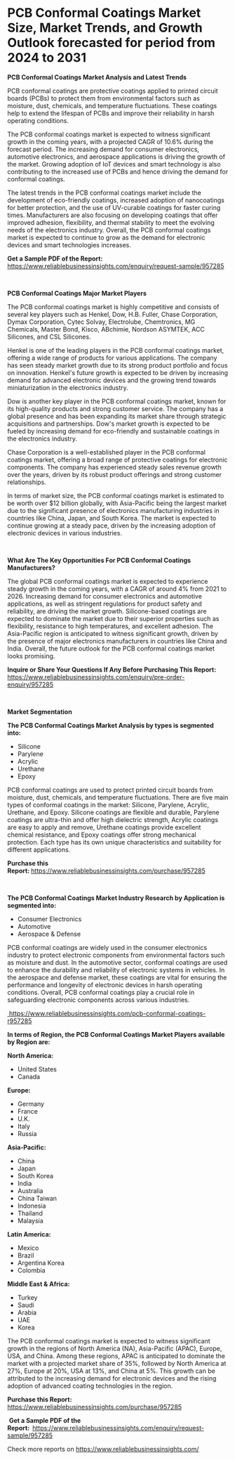 <p><h1>PCB Conformal Coatings Market Size, Market Trends, and Growth Outlook forecasted for period from 2024 to 2031</h1></p><p><strong>PCB Conformal Coatings Market Analysis and Latest Trends</strong></p>
<p><p>PCB conformal coatings are protective coatings applied to printed circuit boards (PCBs) to protect them from environmental factors such as moisture, dust, chemicals, and temperature fluctuations. These coatings help to extend the lifespan of PCBs and improve their reliability in harsh operating conditions.</p><p>The PCB conformal coatings market is expected to witness significant growth in the coming years, with a projected CAGR of 10.6% during the forecast period. The increasing demand for consumer electronics, automotive electronics, and aerospace applications is driving the growth of the market. Growing adoption of IoT devices and smart technology is also contributing to the increased use of PCBs and hence driving the demand for conformal coatings.</p><p>The latest trends in the PCB conformal coatings market include the development of eco-friendly coatings, increased adoption of nanocoatings for better protection, and the use of UV-curable coatings for faster curing times. Manufacturers are also focusing on developing coatings that offer improved adhesion, flexibility, and thermal stability to meet the evolving needs of the electronics industry. Overall, the PCB conformal coatings market is expected to continue to grow as the demand for electronic devices and smart technologies increases.</p></p>
<p><strong>Get a Sample PDF of the Report:&nbsp;</strong> <a href="https://www.reliablebusinessinsights.com/enquiry/request-sample/957285">https://www.reliablebusinessinsights.com/enquiry/request-sample/957285</a></p>
<p>&nbsp;</p>
<p><strong>PCB Conformal Coatings Major Market Players</strong></p>
<p><p>The PCB conformal coatings market is highly competitive and consists of several key players such as Henkel, Dow, H.B. Fuller, Chase Corporation, Dymax Corporation, Cytec Solvay, Electrolube, Chemtronics, MG Chemicals, Master Bond, Kisco, ABchimie, Nordson ASYMTEK, ACC Silicones, and CSL Silicones.</p><p>Henkel is one of the leading players in the PCB conformal coatings market, offering a wide range of products for various applications. The company has seen steady market growth due to its strong product portfolio and focus on innovation. Henkel's future growth is expected to be driven by increasing demand for advanced electronic devices and the growing trend towards miniaturization in the electronics industry.</p><p>Dow is another key player in the PCB conformal coatings market, known for its high-quality products and strong customer service. The company has a global presence and has been expanding its market share through strategic acquisitions and partnerships. Dow's market growth is expected to be fueled by increasing demand for eco-friendly and sustainable coatings in the electronics industry.</p><p>Chase Corporation is a well-established player in the PCB conformal coatings market, offering a broad range of protective coatings for electronic components. The company has experienced steady sales revenue growth over the years, driven by its robust product offerings and strong customer relationships.</p><p>In terms of market size, the PCB conformal coatings market is estimated to be worth over $12 billion globally, with Asia-Pacific being the largest market due to the significant presence of electronics manufacturing industries in countries like China, Japan, and South Korea. The market is expected to continue growing at a steady pace, driven by the increasing adoption of electronic devices in various industries.</p></p>
<p>&nbsp;</p>
<p><strong>What Are The Key Opportunities For PCB Conformal Coatings Manufacturers?</strong></p>
<p><p>The global PCB conformal coatings market is expected to experience steady growth in the coming years, with a CAGR of around 4% from 2021 to 2026. Increasing demand for consumer electronics and automotive applications, as well as stringent regulations for product safety and reliability, are driving the market growth. Silicone-based coatings are expected to dominate the market due to their superior properties such as flexibility, resistance to high temperatures, and excellent adhesion. The Asia-Pacific region is anticipated to witness significant growth, driven by the presence of major electronics manufacturers in countries like China and India. Overall, the future outlook for the PCB conformal coatings market looks promising.</p></p>
<p><strong>Inquire or Share Your Questions If Any Before Purchasing This Report:</strong> <a href="https://www.reliablebusinessinsights.com/enquiry/pre-order-enquiry/957285">https://www.reliablebusinessinsights.com/enquiry/pre-order-enquiry/957285</a></p>
<p>&nbsp;</p>
<p><strong>Market Segmentation</strong></p>
<p><strong>The PCB Conformal Coatings Market Analysis by types is segmented into:</strong></p>
<p><ul><li>Silicone</li><li>Parylene</li><li>Acrylic</li><li>Urethane</li><li>Epoxy</li></ul></p>
<p><p>PCB conformal coatings are used to protect printed circuit boards from moisture, dust, chemicals, and temperature fluctuations. There are five main types of conformal coatings in the market: Silicone, Parylene, Acrylic, Urethane, and Epoxy. Silicone coatings are flexible and durable, Parylene coatings are ultra-thin and offer high dielectric strength, Acrylic coatings are easy to apply and remove, Urethane coatings provide excellent chemical resistance, and Epoxy coatings offer strong mechanical protection. Each type has its own unique characteristics and suitability for different applications.</p></p>
<p><strong>Purchase this Report:&nbsp;</strong><a href="https://www.reliablebusinessinsights.com/purchase/957285">https://www.reliablebusinessinsights.com/purchase/957285</a></p>
<p>&nbsp;</p>
<p><strong>The PCB Conformal Coatings Market Industry Research by Application is segmented into:</strong></p>
<p><ul><li>Consumer Electronics</li><li>Automotive</li><li>Aerospace & Defense</li></ul></p>
<p><p>PCB conformal coatings are widely used in the consumer electronics industry to protect electronic components from environmental factors such as moisture and dust. In the automotive sector, conformal coatings are used to enhance the durability and reliability of electronic systems in vehicles. In the aerospace and defense market, these coatings are vital for ensuring the performance and longevity of electronic devices in harsh operating conditions. Overall, PCB conformal coatings play a crucial role in safeguarding electronic components across various industries.</p></p>
<p><a href="https://www.reliablebusinessinsights.com/pcb-conformal-coatings-r957285">&nbsp;https://www.reliablebusinessinsights.com/pcb-conformal-coatings-r957285</a></p>
<p><strong>In terms of Region, the PCB Conformal Coatings Market Players available by Region are:</strong></p>
<p>
    <p> <strong> North America: </strong>
        <ul>
            <li>United States</li>
            <li>Canada</li>
        </ul>
        </p> 
    <p> <strong> Europe: </strong>
        <ul>
            <li>Germany</li>
            <li>France</li>
            <li>U.K.</li>
            <li>Italy</li>
            <li>Russia</li>
        </ul>
        </p> 
    <p> <strong> Asia-Pacific: </strong>
        <ul>
            <li>China</li>
            <li>Japan</li>
            <li>South Korea</li>
            <li>India</li>
            <li>Australia</li>
            <li>China Taiwan</li>
            <li>Indonesia</li>
            <li>Thailand</li>
            <li>Malaysia</li>
        </ul>
        </p> 
    <p> <strong> Latin America: </strong>
        <ul>
            <li>Mexico</li>
            <li>Brazil</li>
            <li>Argentina Korea</li>
            <li>Colombia</li>
        </ul>
        </p> 
    <p> <strong> Middle East & Africa: </strong>
        <ul>
            <li>Turkey</li>
            <li>Saudi</li>
            <li>Arabia</li>
            <li>UAE</li>
            <li>Korea</li>
        </ul>
    </p>
    </p>
<p><p>The PCB conformal coatings market is expected to witness significant growth in the regions of North America (NA), Asia-Pacific (APAC), Europe, USA, and China. Among these regions, APAC is anticipated to dominate the market with a projected market share of 35%, followed by North America at 27%, Europe at 20%, USA at 13%, and China at 5%. This growth can be attributed to the increasing demand for electronic devices and the rising adoption of advanced coating technologies in the region.</p></p>
<p><strong>Purchase this Report: </strong><a href="https://www.reliablebusinessinsights.com/purchase/957285">https://www.reliablebusinessinsights.com/purchase/957285</a></p>
<p>&nbsp;<strong>Get a Sample PDF of the Report:&nbsp;&nbsp;</strong><a href="https://www.reliablebusinessinsights.com/enquiry/request-sample/957285">https://www.reliablebusinessinsights.com/enquiry/request-sample/957285</a></p>
<p><strong></strong></p>
<p>Check more reports on <a href="https://www.reliablebusinessinsights.com/">https://www.reliablebusinessinsights.com/</a></p>
